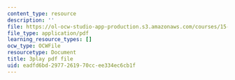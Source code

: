 ```yaml
---
content_type: resource
description: ''
file: https://ol-ocw-studio-app-production.s3.amazonaws.com/courses/15-s21-nuts-and-bolts-of-business-plans-january-iap-2014/eadfd6bd2977261970ccee334ec6cb1f_ZcPNcoTbkIU.pdf
file_type: application/pdf
learning_resource_types: []
ocw_type: OCWFile
resourcetype: Document
title: 3play pdf file
uid: eadfd6bd-2977-2619-70cc-ee334ec6cb1f
---
```

